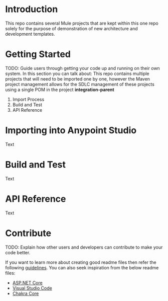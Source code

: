 # Introduction 
This repo contains several Mule projects that are kept within this one repo solely for 
the purpose of demonstration of new architecture and development templates.

# Getting Started
TODO: Guide users through getting your code up and running on their own system. In this section you can talk about:
This repo contains multiple projects that will need to be imported one by one, however the Maven project management
allows for the SDLC management of these projects using a single POM in the project __integration-parent__

1.	Import Process
2.  Build and Test	
3.	API Reference

# Importing into Anypoint Studio
Text

# Build and Test
Text

# API Reference
Text

# Contribute
TODO: Explain how other users and developers can contribute to make your code better. 

If you want to learn more about creating good readme files then refer the following [guidelines](https://www.visualstudio.com/en-us/docs/git/create-a-readme). You can also seek inspiration from the below readme files:
- [ASP.NET Core](https://github.com/aspnet/Home)
- [Visual Studio Code](https://github.com/Microsoft/vscode)
- [Chakra Core](https://github.com/Microsoft/ChakraCore)
